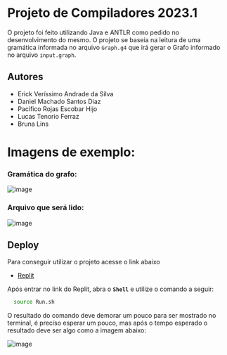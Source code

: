 
# Projeto de Compiladores 2023.1

O projeto foi feito utilizando Java e ANTLR como pedido no desenvolvimento do mesmo. O projeto se baseia na leitura de uma gramática informada no arquivo `Graph.g4` que irá gerar o Grafo informado no arquivo `input.graph`.

## Autores

- Erick Veríssimo Andrade da Silva
- Daniel Machado Santos Diaz
- Pacífico Rojas Escobar Hijo
- Lucas Tenorio Ferraz
- Bruna Lins

# Imagens de exemplo:

### Gramática do grafo:

![image](https://github.com/danielmsdiaz/compiladores2023-ANTLR/assets/61604804/1e0a72ec-9afa-4218-b834-0bd6060900c2)

### Arquivo que será lido:

![image](https://github.com/danielmsdiaz/compiladores2023-ANTLR/assets/61604804/7562e9c1-7a60-47ca-85f0-ce4cd0827a49)

## Deploy

Para conseguir utilizar o projeto acesse o link abaixo

 - [Replit](https://replit.com/join/dqbkewiola-erickandrade11)

Após entrar no link do Replit, abra o **`Shell`** e utilize o comando a seguir:

```bash
  source Run.sh
```

O resultado do comando deve demorar um pouco para ser mostrado no terminal, é preciso esperar um pouco, mas após o tempo esperado o resultado deve ser algo como a imagem abaixo: 

![image](https://github.com/danielmsdiaz/compiladores2023-ANTLR/assets/61604804/bd5a4068-052c-433e-abb8-a67d5063ac21)
